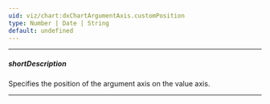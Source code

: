 ```yaml
---
uid: viz/chart:dxChartArgumentAxis.customPosition
type: Number | Date | String
default: undefined
---
```

---
##### shortDescription
Specifies the position of the argument axis on the value axis.

---
<!--
The value of this property should be specified in the same format as the values on the value axis. The argument axis is on the pane border if the **customPosition**'s value is outside the value axis range.

#include btn-open-demo with {
    href: "https://js.devexpress.com/Demos/WidgetsGallery/Demo/Charts/AxisCustomPosition/"
}

[note]This property overrides the [position](/api-reference/10%20UI%20Components/dxChart/1%20Configuration/argumentAxis/position.md '/Documentation/ApiReference/UI_Components/dxChart/Configuration/argumentAxis/#position') property.

##### See also #####
- **valueAxis**.[customPosition](/api-reference/10%20UI%20Components/dxChart/1%20Configuration/valueAxis/customPosition.md '/Documentation/ApiReference/UI_Components/dxChart/Configuration/valueAxis/#customPosition')

-->